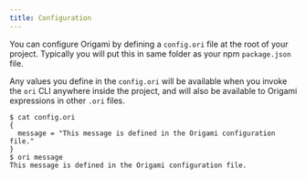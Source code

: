 ```yaml
---
title: Configuration
---
```


You can configure Origami by defining a `config.ori` file at the root of your project. Typically you will put this in same folder as your npm `package.json` file.

Any values you define in the `config.ori` will be available when you invoke the `ori` CLI anywhere inside the project, and will also be available to Origami expressions in other `.ori` files.

```console
$ cat config.ori
{
  message = "This message is defined in the Origami configuration file."
}
$ ori message
This message is defined in the Origami configuration file.
```
